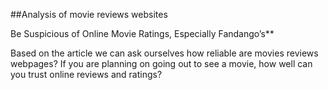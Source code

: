 ##Analysis of movie reviews websites

Be Suspicious of Online Movie Ratings, Especially Fandango’s**

Based on the article we can ask ourselves how reliable are movies reviews webpages? If you are planning on going out to see a movie, how well can you trust online reviews and ratings?

